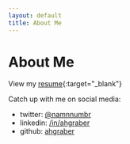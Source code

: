 ```yaml
---
layout: default
title: About Me
---
```


# About Me

View my [resume](resume){:target="_blank"}  

Catch up with me on social media:
* twitter: [@namnnumbr](https://twitter.com/namnnumbr)
* linkedin: [/in/ahgraber](https://linkedin.com/in/ahgraber)
* github: [ahgraber](https://github.com/ahgraber)
